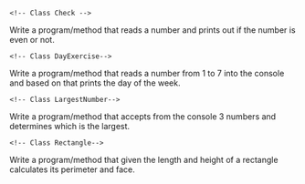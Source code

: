     <!-- Class Check -->

Write a program/method that reads a number and prints out if the number is even or not.
    
    <!-- Class DayExercise-->

Write a program/method that reads a number from 1 to 7 
into the console and based on that prints the day of the week.

    <!-- Class LargestNumber-->

Write a program/method that accepts from the console
3 numbers and determines which is the largest.

    <!-- Class Rectangle-->

Write a program/method that given the length and height of a rectangle calculates its perimeter and face.